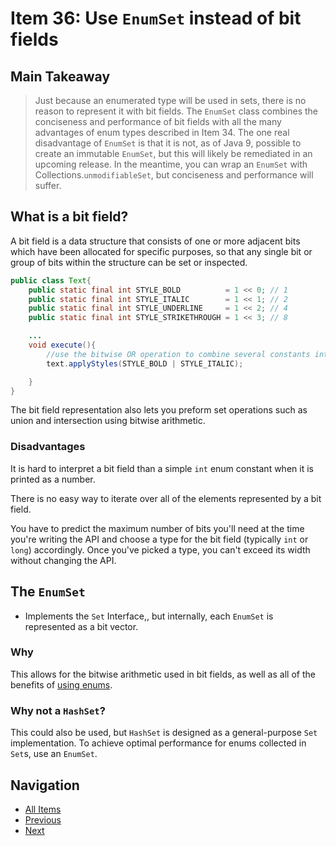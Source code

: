 # Item 36: Use `EnumSet` instead of bit fields

## Main Takeaway

> Just because an enumerated type will be used in sets, there is no reason to represent it with bit fields. The `EnumSet` class combines the conciseness and performance of bit fields with all the many advantages of enum types described in Item 34. The one real disadvantage of `EnumSet` is that it is not, as of Java 9, possible to create an immutable `EnumSet`, but this will likely be remediated in an upcoming release. In the meantime, you can wrap an `EnumSet` with Collections.`unmodifiableSet`, but conciseness and performance will suffer.

## What is a bit field?

A bit field is a data structure that consists of one or more adjacent bits which have been allocated for specific purposes, so that any single bit or group of bits within the structure can be set or inspected.

```java
public class Text{
    public static final int STYLE_BOLD          = 1 << 0; // 1
    public static final int STYLE_ITALIC        = 1 << 1; // 2
    public static final int STYLE_UNDERLINE     = 1 << 2; // 4
    public static final int STYLE_STRIKETHROUGH = 1 << 3; // 8

    ...
    void execute(){
        //use the bitwise OR operation to combine several constants into a set
        text.applyStyles(STYLE_BOLD | STYLE_ITALIC);

    }
}
```

The bit field representation also lets you preform set operations such as union and intersection using bitwise arithmetic.

### Disadvantages

It is hard to interpret a bit field than a simple `int` enum constant when it is printed as a number.

There is no easy way to iterate over all of the elements represented by a bit field.

You have to predict the maximum number of bits you'll need at the time you're writing the API and choose a type for the bit field (typically `int` or `long`) accordingly. Once you've picked a type, you can't exceed its width without changing the API.

## The `EnumSet`

- Implements the `Set` Interface,, but internally, each `EnumSet` is represented as a bit vector.

### Why

This allows for the bitwise arithmetic used in bit fields, as well as all of the benefits of [using enums](./item-34-use-enums-instead-of-constants.md).

### Why not a `HashSet`?

This could also be used, but `HashSet` is designed as a general-purpose `Set` implementation. To achieve optimal performance for enums collected in `Set`s, use an `EnumSet`.

## Navigation

- [All Items](../README.md#items)
- [Previous](./item-35-use-instance-fields-instead-of-ordinals.md)
- [Next](./item-37-use-enummap-instaed-of-ordinal-indexing.md)
